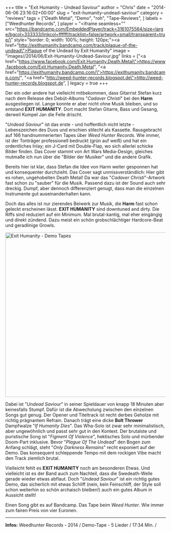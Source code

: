 +++
title = "Exit Humanity - Undead Saviour"
author = "Chris"
date = "2014-06-06 23:16:02+00:00"
slug = "exit-humanity-undead-saviour"
category = "reviews"
tags = ["Death Metal", "Demo", "roh", "Tape-Reviews", ]
labels = ["Weedhunter Records", ]
player = "<iframe seamless=\"\" src=\"https://bandcamp.com/EmbeddedPlayer/track=3161075564/size=large/bgcol=333333/linkcol=ffffff/tracklist=false/artwork=small/transparent=true/\" style=\"border: 0; width: 100%; height: 120px;\"><a href=\"http://exithumanity.bandcamp.com/track/plaque-of-the-undead\">Plaque of the Undead by Exit Humanity</a></iframe>"
image = "images//2014/06/Exit-Humanity-Undead-Saviour.jpg"
links = ["<a href=\"https://www.facebook.com/Exit.Humanity.Death.Metal\">https://www.facebook.com/Exit.Humanity.Death.Metal</a>", "<a href=\"https://exithumanity.bandcamp.com/\">https://exithumanity.bandcamp.com/</a>", "<a href=\"http://weed-hunter-records.blogspot.de\">http://weed-hunter-records.blogspot.de</a>", ]
legacy = true
+++

Der ein oder andere hat vielleicht mitbekommen, dass Gitarrist Stefan kurz nach dem Release des Debüt-Albums "_Cadaver Christi_" bei den **Harm** ausgestiegen ist. Lange konnte er aber nicht ohne Musik bleiben, und so entstand **EXIT HUMANITY**. Dort macht Stefan Gitarre, Bass und Gesang, derweil Kumpel Jan die Felle drischt.

"_Undead Saviour_" ist das erste - und hoffentlich nicht letzte - Lebenszeichen des Duos und erschien stilecht als Kassette. Rausgebracht auf 166 handnummerierten Tapes über _Weed Hunter Records_. Wie immer, ist der Tonträger professionell bedruckt (grün auf weiß) und hat ein ordentliches Inlay; ein J-Card mit Double-Flap, wo sich allerlei schicke Bilder finden. Das Cover stammt von Art Wars Media-Design, gleiches mutmaße ich nun über die "Bilder der Musiker" und die andere Grafik.

Bereits hier ist klar, dass Stefan die Idee von Harm weiter gesponnen hat und konsequenter durchzieht. Das Cover sagt unmissverständlich: Hier gibt es rohen, ungehobelten Death Metal! Da war das "_Cadaver Christi_"-Artwork fast schon zu "sauber" für die Musik. Passend dazu ist der Sound auch sehr dreckig. Dumpf, aber dennoch differenziert genugt, dass man die einzelnen Instrumente gut auseinanderhalten kann.

Doch das alles ist nur zierendes Beiwerk zur Musik, die **Harm** fast schon geleckt erscheinen lässt. **EXIT HUMANITY** sind downtuned and dirty. Die Riffs sind reduziert auf ein Minimum. Mal brutal-kantig, mal eher eingängig und direkt zündend. Dazu meist ein schön grobschlächtiger Hardcore-Beat und geradlinige Growls.

<img alt="Exit Humanity - Demo Tapes" class="aligncenter size-large wp-image-13046" height="517" src="images//2014/06/Exit-Humanity-Demo-Tapes-690x517.jpg" width="690"/>

Dabei ist "_Undead Saviour_" in seiner Spieldauer von knapp 18 Minuten aber keinesfalls Stumpf. Dafür ist die Abwechslung zwischen den einzelnen Songs gut genug. Der Opener und Titeltrack ist recht derbes Geholze mit richtig prägnantem Refrain. Danach trägt eine dicke **Bolt Thrower** Dampfwalze "_If Humanity Dies_". Das Wha-Solo ist zwar sehr minimalistisch, aber ungewöhnlich und passt sehr gut in den Kontext.
Der brutalste und puristische Song ist "_Figment Of Violence_", hektisches Solo und mürbender Doom-Part inklusive. Bevor "_Plague Of The Undead_" den Bogen zum Anfang schlägt, steht "_Only Darkness Remains_" recht exponiert auf der Demo. Das konsequent schleppende Tempo mit dem rockigen Vibe macht den Track ziemlich brutal.

Vielleicht fehlt es **EXIT HUMANITY** noch am besonderen Etwas. Und vielleicht ist es der Band auch zum Nachteil, dass die Swedeath-Welle gerade wieder etwas abflaut. Doch "_Undead Saviour_" ist ein richtig gutes Demo, das sicherlich mit etwas Schliff (nein, kein Feinschliff, der Style soll schon weiterhin so schön archaisch bleiben!) auch ein gutes Album in Aussicht stellt!

Einen Song gibt es auf Bandcamp. Das Tape beim _Weed Hunter_. Wie immer zum fairen Preis von vier Euronen.





---
**Infos:**
Weedhunter Records - 2014 / 
Demo-Tape - 5 Lieder / 17:34 Min. / 
